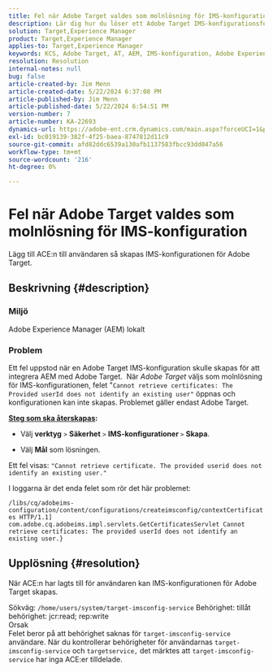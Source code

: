 ```yaml
---
title: Fel när Adobe Target valdes som molnlösning för IMS-konfiguration
description: Lär dig hur du löser ett Adobe Target IMS-konfigurationsfel när du skapar en mål-IMS-konfiguration för att integrera AEM med Target.
solution: Target,Experience Manager
product: Target,Experience Manager
applies-to: Target,Experience Manager
keywords: KCS, Adobe Target, AT, AEM, IMS-konfiguration, Adobe Experience Manager, felsökning, ACE
resolution: Resolution
internal-notes: null
bug: false
article-created-by: Jim Menn
article-created-date: 5/22/2024 6:37:08 PM
article-published-by: Jim Menn
article-published-date: 5/22/2024 6:54:51 PM
version-number: 7
article-number: KA-22693
dynamics-url: https://adobe-ent.crm.dynamics.com/main.aspx?forceUCI=1&pagetype=entityrecord&etn=knowledgearticle&id=000d9d47-6a18-ef11-9f8a-6045bd006268
exl-id: bc019139-382f-4f25-baea-8747812d11c9
source-git-commit: afd82ddc6539a130afb1137583fbcc93dd047a56
workflow-type: tm+mt
source-wordcount: '216'
ht-degree: 0%

---
```


# Fel när Adobe Target valdes som molnlösning för IMS-konfiguration


Lägg till ACE:n till användaren så skapas IMS-konfigurationen för Adobe Target.

## Beskrivning {#description}


### Miljö

Adobe Experience Manager (AEM) lokalt

### Problem

Ett fel uppstod när en Adobe Target IMS-konfiguration skulle skapas för att integrera AEM med Adobe Target.  När *Adobe Target* väljs som molnlösning för IMS-konfigurationen, felet &quot;`Cannot retrieve certificates: The Provided userId does not identify an existing user"` öppnas och konfigurationen kan inte skapas. Problemet gäller endast Adobe Target.



<b><u>Steg som ska återskapas</u>:</b>

- Välj <b>verktyg</b> `>`  <b>Säkerhet</b> `>`  <b>IMS-konfigurationer </b>`>`  <b>Skapa</b>.


- Välj <b>Mål</b> som lösningen.


Ett fel visas: `"Cannot retrieve certificate. The provided userid does not identify an existing user."`

I loggarna är det enda felet som rör det här problemet:

`/libs/cq/adobeims-configuration/content/configurations/createimsconfig/contextCertificates HTTP/1.1]  com.adobe.cq.adobeims.impl.servlets.GetCertificatesServlet Cannot retrieve certificates: The provided userId does not identify an existing user.}`


## Upplösning {#resolution}


När ACE:n har lagts till för användaren kan IMS-konfigurationen för Adobe Target skapas.

Sökväg: `/home/users/system/target-imsconfig-service` Behörighet: tillåt behörighet: jcr:read; rep:write
<br>Orsak<br>
Felet beror på att behörighet saknas för `target-imsconfig-service` användare. När du kontrollerar behörigheter för användarnas `target-imsconfig-service` och `targetservice,` det märktes att `target-imsconfig-service` har inga ACE:er tilldelade.
